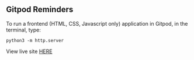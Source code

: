 ## Gitpod Reminders

To run a frontend (HTML, CSS, Javascript only) application in Gitpod, in the terminal, type:

`python3 -m http.server`

View live site [HERE](https://ed-whyatt.github.io/the-apprenticeship-management-group/)
